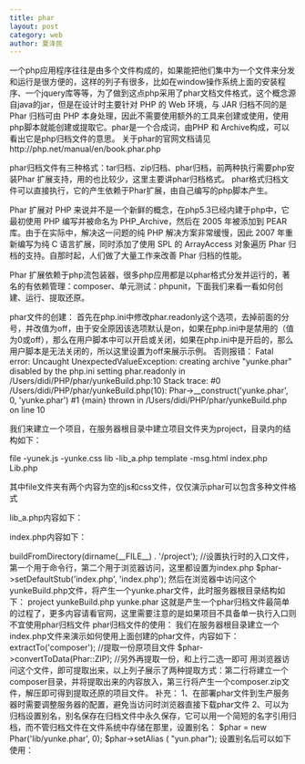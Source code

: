 ```yaml
---
title: phar
layout: post
category: web
author: 夏泽民
---
```

一个php应用程序往往是由多个文件构成的，如果能把他们集中为一个文件来分发和运行是很方便的，这样的列子有很多，比如在window操作系统上面的安装程序、一个jquery库等等，为了做到这点php采用了phar文档文件格式，这个概念源自java的jar，但是在设计时主要针对 PHP 的 Web 环境，与 JAR 归档不同的是Phar 归档可由 PHP 本身处理，因此不需要使用额外的工具来创建或使用，使用php脚本就能创建或提取它。phar是一个合成词，由PHP 和 Archive构成，可以看出它是php归档文件的意思。
关于phar的官网文档请见http://php.net/manual/en/book.phar.php 

phar归档文件有三种格式：tar归档、zip归档、phar归档，前两种执行需要php安装Phar 扩展支持，用的也比较少，这里主要讲phar归档格式。
phar格式归档文件可以直接执行，它的产生依赖于Phar扩展，由自己编写的php脚本产生。

Phar 扩展对 PHP 来说并不是一个新鲜的概念，在php5.3已经内建于php中，它最初使用 PHP 编写并被命名为 PHP_Archive，然后在 2005 年被添加到 PEAR 库。由于在实际中，解决这一问题的纯 PHP 解决方案非常缓慢，因此 2007 年重新编写为纯 C 语言扩展，同时添加了使用 SPL 的 ArrayAccess 对象遍历 Phar 归档的支持。自那时起，人们做了大量工作来改善 Phar 归档的性能。

Phar 扩展依赖于php流包装器，很多php应用都是以phar格式分发并运行的，著名的有依赖管理：composer、单元测试：phpunit，下面我们来看一看如何创建、运行、提取还原。

phar文件的创建：
首先在php.ini中修改phar.readonly这个选项，去掉前面的分号，并改值为off，由于安全原因该选项默认是on，如果在php.ini中是禁用的（值为0或off），那么在用户脚本中可以开启或关闭，如果在php.ini中是开启的，那么用户脚本是无法关闭的，所以这里设置为off来展示示例。
否则报错：
Fatal error: Uncaught UnexpectedValueException: creating archive "yunke.phar" disabled by the php.ini setting phar.readonly in /Users/didi/PHP/phar/yunkeBuild.php:10
Stack trace:
 #0 /Users/didi/PHP/phar/yunkeBuild.php(10): Phar->__construct('yunke.phar', 0, 'yunke.phar')
 #1 {main}
  thrown in /Users/didi/PHP/phar/yunkeBuild.php on line 10

我们来建立一个项目，在服务器根目录中建立项目文件夹为project，目录内的结构如下：

file
	-yunek.js
	-yunke.css
lib
	-lib_a.php
template
	-msg.html
index.php
Lib.php
 

其中file文件夹有两个内容为空的js和css文件，仅仅演示phar可以包含多种文件格式

lib_a.php内容如下：

<?php
/**
 * Created by yunke.
 * User: yunke
 * Date: 2017/2/10
 * Time: 9:23
 */
function show(){
    echo "l am show()";
}
 
msg.html内容如下：

<!DOCTYPE html>
<html lang="en">
<head>
    <meta charset="UTF-8">
    <title>phar</title>
</head>
<body>
<?=$str; ?>
</body>
</html>
 

index.php内容如下：

<?php
/**
 * Created by yunke.
 * User: yunke
 * Date: 2017/2/10
 * Time: 9:17
 */
require "lib/lib_a.php";
show();
 
$str = isset($_GET["str"]) ? $_GET["str"] : "hello world";
include "template/msg.html";
 

Lib.php内容如下：

<?php
/**
 * Created by yunke.
 * User: yunke
 * Date: 2017/2/10
 * Time: 9:20
 */
function yunke()
{
    echo "l am yunke()";
}
 

项目文件准备好了，开始创建，现在在project文件夹同级目录建立一个yunkeBuild.php，用于产生phar格式文件，内容如下：

<?php
/**
 * Created by yunke.
 * User: yunke
 * Date: 2017/2/10
 * Time: 9:36
 */
 
//产生一个yunke.phar文件
$phar = new Phar('yunke.phar', 0, 'yunke.phar');
// 添加project里面的所有文件到yunke.phar归档文件
$phar->buildFromDirectory(dirname(__FILE__) . '/project');
//设置执行时的入口文件，第一个用于命令行，第二个用于浏览器访问，这里都设置为index.php
$phar->setDefaultStub('index.php', 'index.php');
 

然后在浏览器中访问这个yunkeBuild.php文件，将产生一个yunke.phar文件，此时服务器根目录结构如下：

project
yunkeBuild.php
yunke.phar

这就是产生一个phar归档文件最简单的过程了，更多内容请看官网，这里需要注意的是如果项目不具备单一执行入口则不宜使用phar归档文件

phar归档文件的使用：

我们在服务器根目录建立一个index.php文件来演示如何使用上面创建的phar文件，内容如下：

<?php
 
/**
 * Created by yunke.
 * User: yunke
 * Date: 2017/2/8
 * Time: 9:33
 */
 
require "yunke.phar";
require "phar://yunke.phar/Lib.php";
yunke();
 
如果index.php文件中只有第一行，那么和不使用归档文件时，添加如下代码完全相同：
require "project/index.php";

如果没有第二行，那么第三行的yunke()将提示未定义，所以可见require一个phar文件时并不是导入了里面所有的文件，而只是导入了入口执行文件而已，但在实际项目中往往在这个入口文件里导入其他需要使用的文件，在本例中入口执行文件为project/index.php

phar文件的提取还原：

我们有时候会好奇phar里面包含的文件源码，这个时候就需要将phar文件还原，如果只是看一看的话可以使用一些ide工具，比如phpstorm 10就能直接打开它，如果需要修改那么就需要提取操作了，为了演示，我们下载一个composer.phar放在服务器目录，在根目录建立一个get.php文件，内容如下：

<?php
/**
 * Created by yunke.
 * User: yunke
 * Date: 2017/2/9
 * Time: 19:02
 */
 
$phar = new Phar('composer.phar');
$phar->extractTo('composer'); //提取一份原项目文件
$phar->convertToData(Phar::ZIP); //另外再提取一份，和上行二选一即可

用浏览器访问这个文件，即可提取出来，以上列子展示了两种提取方式：第二行将建立一个composer目录，并将提取出来的内容放入，第三行将产生一个composer.zip文件，解压即可得到提取还原的项目文件。

补充：
1、在部署phar文件到生产服务器时需要调整服务器的配置，避免当访问时浏览器直接下载phar文件
2、可以为归档设置别名，别名保存在归档文件中永久保存，它可以用一个简短的名字引用归档，而不管归档文件在文件系统中存储在那里，设置别名：

$phar = new Phar('lib/yunke.phar', 0);
$phar->setAlias ( "yun.phar");
设置别名后可以如下使用：
<?php
require "lib/yunke.phar";
require "phar://yun.phar/Lib.php";  //使用别名访问归档文件
require "phar://lib/yunke.phar/Lib.php"; //当然仍然可以使用这样的方式去引用
如果在制作phar文件时没有指定别名，也可以在存根文件里面使用Phar::mapPhar('yunke.phar');指定
3、归档文件中有一个存根文件，其实就是一段php执行代码，在制作归档时可以设置，直接执行归档文件时，其实就是执行它，所以它是启动文件；在脚本中包含归档文件时就像包含普通php文件一样包含它并运行，但直接以phar://的方式包含归档中某一个文件时不会执行存根代码， 往往在存根文件里面require包含要运行的其他文件，对存根文件的限制仅为以__HALT_COMPILER();结束，默认的存根设计是为在没有phar扩展时能够运行，它提取phar文件内容到一个临时目录再执行，不过从php5.3开始该扩展默认内置启用了

4、制作的phar文件不能被改动，因此配置文件之类的文件需要另外放置在归档文件外面

5、mapPhar函数：这个函数只应该在stub存根代码中调用，在没有设置归档别名的时候可以用来设置别名，打开一个引用映射到phar流
<!-- more -->
